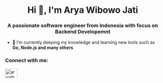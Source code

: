 <h1 align="center">Hi 👋, I'm Arya Wibowo Jati</h1>
<h3 align="center">A passionate software engineer from Indonesia with focus on Backend Developemnt</h3>

- 🌱 I’m currently deeping my knowledge and learning new tools such as **Go, Node.js and many others**

<h3 align="left">Connect with me:</h3>
<p align="left">
<a href="https://twitter.com/aryathegood" target="blank"><img align="center" src="https://raw.githubusercontent.com/rahuldkjain/github-profile-readme-generator/master/src/images/icons/Social/twitter.svg" alt="aryathegood" height="30" width="40" /></a>
</p>
